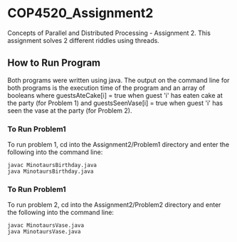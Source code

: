 # COP4520_Assignment2
Concepts of Parallel and Distributed Processing - Assignment 2. 
This assignment solves 2 different riddles using threads.

## How to Run Program
Both programs were written using java. 
The output on the command line for both programs is the execution time of the program and an array of booleans where guestsAteCake[i] = true when guest 'i' has eaten cake at the party (for Problem 1) and guestsSeenVase[i] = true when guest 'i' has seen the vase at the party (for Problem 2).

### To Run Problem1
To run problem 1, cd into the Assignment2/Problem1 directory and enter the following into the command line:

    javac MinotaursBirthday.java
    java MinotaursBirthday.java


### To Run **Problem1**
To run problem 2, cd into the Assignment2/Problem2 directory and enter the following into the command line:

    javac MinotaursVase.java
    java MinotaursVase.java

